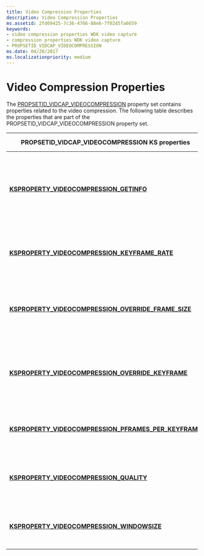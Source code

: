 ```yaml
---
title: Video Compression Properties
description: Video Compression Properties
ms.assetid: 2fd69425-7c36-4766-88e6-7f02d5fa6659
keywords:
- video compression properties WDK video capture
- compression properties WDK video capture
- PROPSETID_VIDCAP_VIDEOCOMPRESSION
ms.date: 04/20/2017
ms.localizationpriority: medium
---
```


# Video Compression Properties


The [PROPSETID\_VIDCAP\_VIDEOCOMPRESSION](https://msdn.microsoft.com/library/windows/hardware/ff567813) property set contains properties related to the video compression. The following table describes the properties that are part of the PROPSETID\_VIDCAP\_VIDEOCOMPRESSION property set.

<table>
<colgroup>
<col width="50%" />
<col width="50%" />
</colgroup>
<thead>
<tr class="header">
<th>PROPSETID_VIDCAP_VIDEOCOMPRESSION KS properties</th>
<th>Property description</th>
</tr>
</thead>
<tbody>
<tr class="odd">
<td><p><a href="https://msdn.microsoft.com/library/windows/hardware/ff565975" data-raw-source="[&lt;strong&gt;KSPROPERTY_VIDEOCOMPRESSION_GETINFO&lt;/strong&gt;](https://msdn.microsoft.com/library/windows/hardware/ff565975)"><strong>KSPROPERTY_VIDEOCOMPRESSION_GETINFO</strong></a></p></td>
<td><p>Returns information about the video compression capabilities of the device.</p></td>
</tr>
<tr class="even">
<td><p><a href="https://msdn.microsoft.com/library/windows/hardware/ff565986" data-raw-source="[&lt;strong&gt;KSPROPERTY_VIDEOCOMPRESSION_KEYFRAME_RATE&lt;/strong&gt;](https://msdn.microsoft.com/library/windows/hardware/ff565986)"><strong>KSPROPERTY_VIDEOCOMPRESSION_KEYFRAME_RATE</strong></a></p></td>
<td><p>Controls the keyframe rate of the video compression.</p></td>
</tr>
<tr class="odd">
<td><p><a href="https://msdn.microsoft.com/library/windows/hardware/ff565991" data-raw-source="[&lt;strong&gt;KSPROPERTY_VIDEOCOMPRESSION_OVERRIDE_FRAME_SIZE&lt;/strong&gt;](https://msdn.microsoft.com/library/windows/hardware/ff565991)"><strong>KSPROPERTY_VIDEOCOMPRESSION_OVERRIDE_FRAME_SIZE</strong></a></p></td>
<td><p>Specifies a temporary new frame size to override the current size.</p></td>
</tr>
<tr class="even">
<td><p><a href="https://msdn.microsoft.com/library/windows/hardware/ff566004" data-raw-source="[&lt;strong&gt;KSPROPERTY_VIDEOCOMPRESSION_OVERRIDE_KEYFRAME&lt;/strong&gt;](https://msdn.microsoft.com/library/windows/hardware/ff566004)"><strong>KSPROPERTY_VIDEOCOMPRESSION_OVERRIDE_KEYFRAME</strong></a></p></td>
<td><p>Specifies a temporary new keyframe rate to override the current rate.</p></td>
</tr>
<tr class="odd">
<td><p><a href="https://msdn.microsoft.com/library/windows/hardware/ff566009" data-raw-source="[&lt;strong&gt;KSPROPERTY_VIDEOCOMPRESSION_PFRAMES_PER_KEYFRAME&lt;/strong&gt;](https://msdn.microsoft.com/library/windows/hardware/ff566009)"><strong>KSPROPERTY_VIDEOCOMPRESSION_PFRAMES_PER_KEYFRAME</strong></a></p></td>
<td><p>Controls the predicted frame interval.</p></td>
</tr>
<tr class="even">
<td><p><a href="https://msdn.microsoft.com/library/windows/hardware/ff566015" data-raw-source="[&lt;strong&gt;KSPROPERTY_VIDEOCOMPRESSION_QUALITY&lt;/strong&gt;](https://msdn.microsoft.com/library/windows/hardware/ff566015)"><strong>KSPROPERTY_VIDEOCOMPRESSION_QUALITY</strong></a></p></td>
<td><p>Controls the video compression quality setting.</p></td>
</tr>
<tr class="odd">
<td><p><a href="https://msdn.microsoft.com/library/windows/hardware/ff566019" data-raw-source="[&lt;strong&gt;KSPROPERTY_VIDEOCOMPRESSION_WINDOWSIZE&lt;/strong&gt;](https://msdn.microsoft.com/library/windows/hardware/ff566019)"><strong>KSPROPERTY_VIDEOCOMPRESSION_WINDOWSIZE</strong></a></p></td>
<td><p>Controls the data rate of the average video frame.</p></td>
</tr>
</tbody>
</table>

 

 

 




